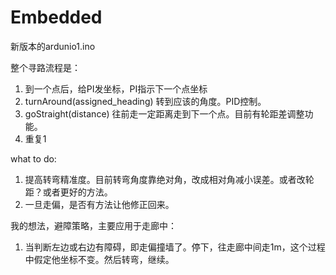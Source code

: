 # Embedded

新版本的ardunio1.ino

整个寻路流程是：

1. 到一个点后，给PI发坐标，PI指示下一个点坐标
2. turnAround(assigned_heading) 转到应该的角度。PID控制。
3. goStraight(distance) 往前走一定距离走到下一个点。目前有轮距差调整功能。
4. 重复1

what to do:

1. 提高转弯精准度。目前转弯角度靠绝对角，改成相对角减小误差。或者改轮距？或者更好的方法。
2. 一旦走偏，是否有方法让他修正回来。

我的想法，避障策略，主要应用于走廊中：

1. 当判断左边或右边有障碍，即走偏撞墙了。停下，往走廊中间走1m，这个过程中假定他坐标不变。然后转弯，继续。
